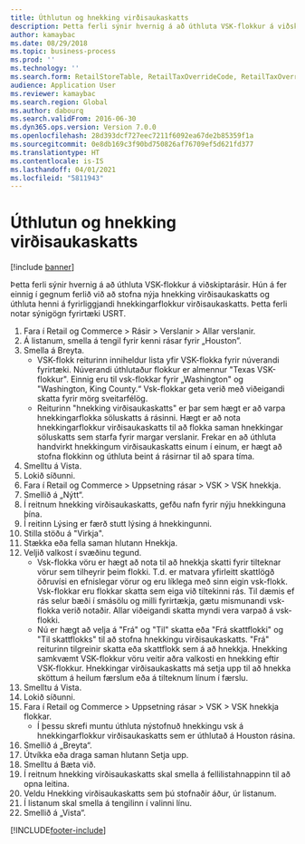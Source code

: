 ```yaml
---
title: Úthlutun og hnekking virðisaukaskatts
description: Þetta ferli sýnir hvernig á að úthluta VSK-flokkur á viðskiptarásir.
author: kamaybac
ms.date: 08/29/2018
ms.topic: business-process
ms.prod: ''
ms.technology: ''
ms.search.form: RetailStoreTable, RetailTaxOverrideCode, RetailTaxOverrideGroup
audience: Application User
ms.reviewer: kamaybac
ms.search.region: Global
ms.author: dabourq
ms.search.validFrom: 2016-06-30
ms.dyn365.ops.version: Version 7.0.0
ms.openlocfilehash: 28d393dcf727eec7211f6092ea67de2b85359f1a
ms.sourcegitcommit: 0e8db169c3f90bd750826af76709ef5d621fd377
ms.translationtype: HT
ms.contentlocale: is-IS
ms.lasthandoff: 04/01/2021
ms.locfileid: "5811943"
---
```

# <a name="sales-tax-assignment-and-overrides"></a>Úthlutun og hnekking virðisaukaskatts

[!include [banner](../../includes/banner.md)]

Þetta ferli sýnir hvernig á að úthluta VSK-flokkur á viðskiptarásir. Hún á fer einnig í gegnum ferlið við að stofna nýja hnekking virðisaukaskatts og úthluta henni á fyrirliggjandi hnekkingarflokkur virðisaukaskatts. Þetta ferli notar sýnigögn fyrirtæki USRT.

1. Fara í Retail og Commerce > Rásir > Verslanir > Allar verslanir.
2. Á listanum, smella á tengil fyrir kenni rásar fyrir „Houston”.
3. Smella á Breyta.
    * VSK-flokk reiturinn inniheldur lista yfir VSK-flokka fyrir núverandi fyrirtæki. Núverandi úthlutaður flokkur er almennur "Texas VSK-flokkur". Einnig eru til vsk-flokkar fyrir „Washington" og "Washington, King County.“ Vsk-flokkar geta verið með viðeigandi skatta fyrir mörg sveitarfélög.  
    * Reiturinn "hnekking virðisaukaskatts" er þar sem hægt er að varpa hnekkingarflokka söluskatts á rásinni. Hægt er að nota hnekkingarflokkur virðisaukaskatts til að flokka saman hnekkingar söluskatts sem starfa fyrir margar verslanir. Frekar en að úthluta handvirkt hnekkingum virðisaukaskatts einum í einum, er hægt að stofna flokkinn og úthluta beint á rásirnar til að spara tíma.  
4. Smelltu á Vista.
5. Lokið síðunni.
6. Fara í Retail og Commerce > Uppsetning rásar > VSK > VSK hnekkja.
7. Smellið á „Nýtt“.
8. Í reitnum hnekking virðisaukaskatts, gefðu nafn fyrir nýju hnekkinguna þína.
9. Í reitinn Lýsing er færð stutt lýsing á hnekkingunni.
10. Stilla stöðu á "Virkja".
11. Stækka eða fella saman hlutann Hnekkja.
12. Veljið valkost í svæðinu tegund.
    * Vsk-flokka vöru er hægt að nota til að hnekkja skatti fyrir tilteknar vörur sem tilheyrir þeim flokki. T.d. er matvara yfirleitt skattlögð öðruvísi en efnislegar vörur og eru líklega með sinn eigin vsk-flokk. Vsk-flokkar eru flokkar skatta sem eiga við tiltekinni rás. Til dæmis ef rás selur bæði í smásölu og milli fyrirtækja, gætu mismunandi vsk-flokka verið notaðir. Allar viðeigandi skatta myndi vera varpað á vsk-flokki.  
    * Nú er hægt að velja á "Frá" og "Til" skatta eða "Frá skattflokki" og "Til skattflokks" til að stofna hnekkingu virðisaukaskatts. "Frá" reiturinn tilgreinir skatta eða skattflokk sem á að hnekkja. Hnekking samkvæmt VSK-flokkur vöru veitir aðra valkosti en hnekking eftir VSK-flokkur. Hnekkingar virðisaukaskatts má setja upp til að hnekka sköttum á heilum færslum eða á tilteknum línum í færslu.  
13. Smelltu á Vista.
14. Lokið síðunni.
15. Fara í Retail og Commerce > Uppsetning rásar > VSK > VSK hnekkja flokkar.
    * Í þessu skrefi muntu úthluta nýstofnuð hnekkingu vsk á hnekkingarflokkur virðisaukaskatts sem er úthlutað á Houston rásina.  
16. Smellið á „Breyta“.
17. Útvíkka eða draga saman hlutann Setja upp.
18. Smelltu á Bæta við.
19. Í reitnum hnekking virðisaukaskatts skal smella á fellilistahnappinn til að opna leitina.
20. Veldu Hnekking virðisaukaskatts sem þú stofnaðir áður, úr listanum.
21. Í listanum skal smella á tengilinn í valinni línu.
22. Smellið á „Vista“.



[!INCLUDE[footer-include](../../../includes/footer-banner.md)]